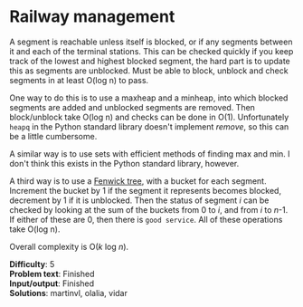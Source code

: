 # Railway management
A segment is reachable unless itself is blocked, or if any segments between it and each of the terminal stations. This can be checked quickly if you keep track of the lowest and highest blocked segment, the hard part is to update this as segments are unblocked. Must be able to block, unblock and check segments in at least O(log n) to pass.

One way to do this is to use a maxheap and a minheap, into which blocked segments are added and unblocked segments are removed. Then block/unblock take O(log n) and checks can be done in O(1). Unfortunately `heapq` in the Python standard library doesn't implement _remove_, so this can be a little cumbersome.

A similar way is to use sets with efficient methods of finding max and min. I don't think this exists in the Python standard library, however.

A third way is to use a [Fenwick tree](http://en.wikipedia.org/wiki/Fenwick_tree), with a bucket for each segment. Increment the bucket by 1 if the segment it represents becomes blocked, decrement by 1 if it is unblocked. Then the status of segment _i_ can be checked by looking at the sum of the buckets from 0 to _i_, and from _i_ to _n_-1. If either of these are 0, then there is `good service`. All of these operations take O(log n).

Overall complexity is O(_k_ log _n_).

__Difficulty__: 5  
__Problem text__: Finished  
__Input/output__: Finished  
__Solutions__: martinvl, olalia, vidar
